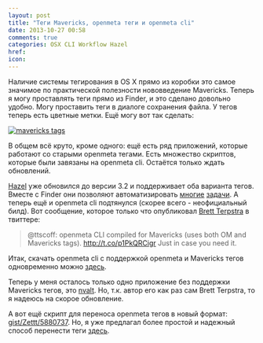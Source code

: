 ```yaml
---
layout: post
title: "Теги Mavericks, openmeta теги и openmeta cli"
date: 2013-10-27 00:58
comments: true
categories: OSX CLI Workflow Hazel
href: 
icon: 
---
```

Наличие системы тегирования в OS X прямо из коробки это самое значимое по практической полезности нововведение Mavericks. Теперь я могу проставлять теги прямо из Finder, и это сделано довольно удобно. Могу проставить теги в диалоге сохранения файла. У тегов теперь есть цветные метки. Ещё могу вот так сделать:

<a class="screenshot" href="https://www.monosnap.com/image/FnpXPhqvwKDkllbvHj75AAY0q.png" rel="screenshot" title=""><img src="https://www.monosnap.com/image/FnpXPhqvwKDkllbvHj75AAY0q.png" alt="mavericks tags" /></a>
<!--more-->

В общем всё круто, кроме одного: ещё есть ряд приложений, которые работают со старыми openmeta тегами. Есть множество скриптов, которые были завязаны на openmeta cli. Остаётся только ждать обновлений.

[Hazel](/blog/2013/10/18/hazel-vs-automator/) уже обновился до версии 3.2 и поддерживает оба варианта тегов. Вместе с Finder они позволяют автоматизировать [многие](/blog/2013/10/22/hazel-jekyll-automation/) [задачи](/blog/2013/10/18/hazel-clean-desktop/). А теперь ещё и openmeta cli подтянулся (скорее всего - неофициальный билд). Вот сообщение, которое только что опубликовал [Brett Terpstra](http://brettterpstra.com) в твиттере:

> @ttscoff: openmeta CLI compiled for Mavericks (uses both OM and Mavericks tags). http://t.co/p1PkQRCigr Just in case you need it.

Итак, скачать openmeta cli с поддержкой openmeta и Mavericks тегов одновременно можно [здесь](http://ckyp.us/8HPT).

Теперь у меня осталось только одно приложение без поддержки Mavericks тегов, это [nvalt](http://brettterpstra.com/projects/nvalt/). Но, т.к. автор его как раз сам Brett Terpstra, то я надеюсь на скорое обновление.

А вот ещё скрипт для переноса openmeta тегов в новый формат: [gist/Zettt/5880737](https://gist.github.com/Zettt/5880737). Но, я уже предлагал более простой и надежный способ перенести теги [здесь](http://paul.elms.pro/blog/2013/10/23/mavericks-tags/).